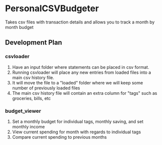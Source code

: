 # PersonalCSVBudgeter
Takes csv files with transaction details and allows you to track a month by month budget

## Development Plan

### csvloader
1. Have an input folder where statements can be placed in csv format.
2. Running csvloader will place any new entries from loaded files into a main csv history file.
3. It will move the file to a "loaded" folder where we will keep some number of previously loaded files
4. The main csv history file will contain an extra column for "tags" such as groceries, bills, etc

### budget_viewer
1. Set a monthly budget for individual tags, monthly saving, and set monthly income
2. View current spending for month with regards to individual tags
3. Compare current spending to previous months


